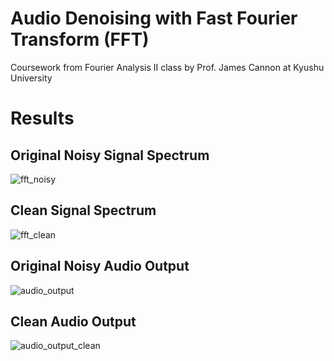 # Audio Denoising with Fast Fourier Transform (FFT)
Coursework from Fourier Analysis II class by Prof. James Cannon at Kyushu University

# Results
## Original Noisy Signal Spectrum
![fft_noisy](https://github.com/komxun/Audio-Denoising-with-FFT/assets/133139057/78f80b3c-0890-4740-99e1-20a3689ac148)

## Clean Signal Spectrum
![fft_clean](https://github.com/komxun/Audio-Denoising-with-FFT/assets/133139057/d99d2388-b003-4648-8104-4d37e1564ae1)


## Original Noisy Audio Output
![audio_output](https://github.com/komxun/Audio-Denoising-with-FFT/assets/133139057/faca21d0-d21a-4cca-a5f4-42a71cfc482a)

## Clean Audio Output
![audio_output_clean](https://github.com/komxun/Audio-Denoising-with-FFT/assets/133139057/aba41fd5-22d2-4dc2-a1df-5dab9edcfcec)

